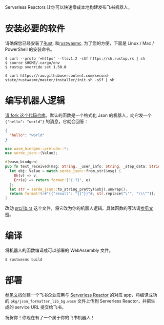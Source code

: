 Serverless Reactors 让你可以快速零成本地构建发布飞书机器人。

# 安装必要的软件

请确保您已经安装了[Rust](https://www.rust-lang.org/tools/install), 和[rustwasmc](https://www.secondstate.io/articles/rustwasmc/).
为了您的方便，下面是 Linux / Mac / PowerShell 的安装命令。

```src
$ curl --proto '=https' --tlsv1.2 -sSf https://sh.rustup.rs | sh
$ source $HOME/.cargo/env
$ rustup override set 1.50.0

$ curl https://raw.githubusercontent.com/second-state/rustwasmc/master/installer/init.sh -sSf | sh
```

# 编写机器人逻辑

<a href="https://github.com/second-state/serverless-reactor-starter/fork">请 fork 这个代码仓库</a>。默认的函数是一个格式化 Json 的机器人，向它发一个 `{"hello": "world"}` 的消息，它就会回答：
```json
{
  "hello": "world"
}
```

```rust
use wasm_bindgen::prelude::*;
use serde_json::{Value};

#[wasm_bindgen]
pub fn text_received(msg: String, _user_info: String, _step_data: String) -> String {
  let obj: Value = match serde_json::from_str(&msg) {
    Ok(v) => v,
    Err(e) => return format!("{:?}", e)
  };
  let str = serde_json::to_string_pretty(&obj).unwrap();
  return format!(r#"{{"result": "{}"}}"#, str.replace("\"", "\\\""));
}
```

改动 <a href="src/lib.rs">src/lib.rs</a> 这个文件，将它改为你的机器人逻辑。具体函数的写法请<a href="http://reactor.secondstate.info/docs/ch01-00-wasm-functions.html">参见文档</a>。

# 编译

将机器人的函数编译成可以部署的 WebAssembly 文件。

```src
$ rustwasmc build
```

# 部署

<a href="http://reactor.secondstate.info/docs/user-create-a-bot.html">参见文档</a>创建一个飞书企业应用与 <a href="http://reactor.secondstate.info/">Serverless Reactor</a> 的对应 app，将编译成功的 `pkg/json_formatter_lib_bg.wasm` 文件上传到 Serverless Reactor，并把生成的 service URL 提交给飞书。

祝贺你！你现在有了一个属于你的飞书机器人！

